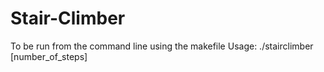 # Stair-Climber
To be run from the command line using the makefile
Usage: ./stairclimber [number_of_steps]
